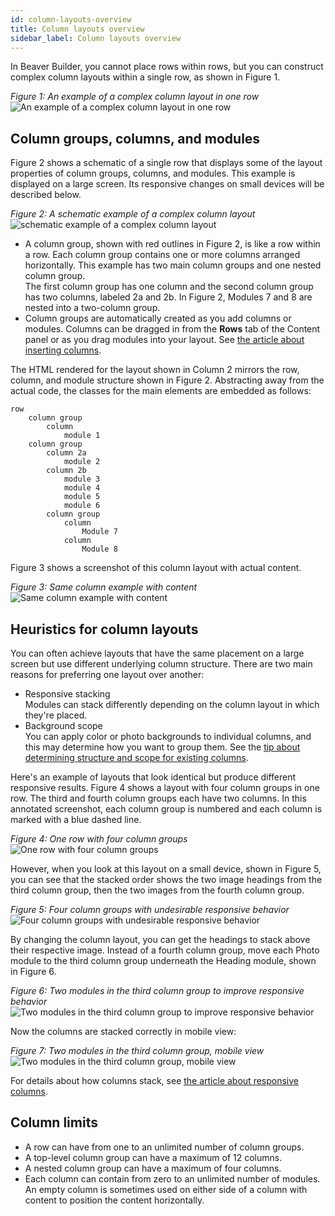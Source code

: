 ```yaml
---
id: column-layouts-overview
title: Column layouts overview
sidebar_label: Column layouts overview
---
```


In Beaver Builder, you cannot place rows within rows, but you can construct
complex column layouts within a single row, as shown in Figure 1.

*Figure 1: An example of a complex column layout in one row*  
![An example of a complex column layout in one row](/img/row-columns-column-layout-overview-5-nested.jpg)

## Column groups, columns, and modules

Figure 2 shows a schematic of a single row that displays some of the layout properties of column groups, columns, and modules. This example is displayed on a large screen. Its responsive changes on small devices will be described below.

*Figure 2: A schematic example of a complex column layout*  
![ schematic example of a complex column layout](/img/columns-overview-column-schematic-example.png)

* A column group, shown with red outlines in Figure 2, is like a row within a row.  Each column group contains one or more columns arranged horizontally.
This example has two main column groups and one nested column group.  
The first column group has one column and the second column group has two columns, labeled 2a and 2b. 
In Figure 2, Modules 7 and 8 are nested into a two-column group.
* Column groups are automatically created as you add columns or modules. Columns can be dragged in from the **Rows** tab of the Content panel or as you drag modules into your layout. See [the article about inserting columns](/beaver-builder/layouts/columns/insert-columns.md).

The HTML rendered for the layout shown in Column 2 mirrors the row, column, and module structure shown in Figure 2. Abstracting away from the actual code, the classes for the main elements are embedded as follows:

```
row
    column group
        column
            module 1
    column group
        column 2a
            module 2
        column 2b
            module 3
            module 4
            module 5
            module 6
        column group
            column
                Module 7
            column
                Module 8
```
Figure 3 shows a screenshot of this column layout with actual content.

*Figure 3: Same column example with content*   
![Same column example with content](/img/columns-overview-multiple-modules-and-nested.jpg)

## Heuristics for column layouts

You can often achieve layouts that have the same placement on a large screen but use different underlying column structure. There are two main reasons for preferring one layout over another:

* Responsive stacking  
Modules can stack differently depending on the column layout in which they're placed.
* Background scope  
You can apply color or photo backgrounds to individual columns, and this may determine how you want to group them. See the [tip about determining structure and scope for existing columns](/beaver-builder/layouts/columns/tips-for-working-with-columns.md#tip-3-figure-out-column-structure-for-existing-columns).

Here's an example of layouts that look identical but produce different responsive results. Figure 4 shows a layout with four column groups in one row. The third and fourth column groups each have two columns. In this annotated screenshot, each column group is numbered and each column is marked with a blue dashed line.

*Figure 4: One row with four column groups*   
![One row with four column groups](/img/columns-overview-4-column-groups.jpg)

However, when you look at this layout on a small device, shown in Figure 5, you can see that the stacked order shows the two image headings from the third column group, then the two images from the fourth column group. 

*Figure 5: Four column groups with undesirable responsive behavior*   
![Four column groups with undesirable responsive behavior](/img/columns-overview-4-column-groups-mobile.jpg)

By changing the column layout, you can get the headings to stack above their respective image.  Instead of a fourth column group, move each Photo module to the third column group underneath the Heading module, shown in Figure 6.

*Figure 6: Two modules in the third column group to improve responsive behavior*   
![Two modules in the third column group to improve responsive behavior](/img/columns-overview-3-column-groups-adjusted-for-stacking.jpg)

Now the columns are stacked correctly in mobile view:

*Figure 7: Two modules in the third column group, mobile view*   
![Two modules in the third column group, mobile view](/img/columns-overview-stacking-behavior-improved.jpg)

For details about how columns stack, see [the article about responsive columns](/beaver-builder/layouts/responsive-design/responsive-columns.md).

## Column limits

* A row can have from one to an unlimited number of column groups.
* A top-level column group can have a maximum of 12 columns.
* A nested column group can have a maximum of four columns. 
* Each column can contain from zero to an unlimited number of modules.  
An empty column is sometimes used on either side of a column with content to position the content horizontally.
